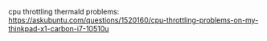 cpu throttling thermald problems: https://askubuntu.com/questions/1520160/cpu-throttling-problems-on-my-thinkpad-x1-carbon-i7-10510u

